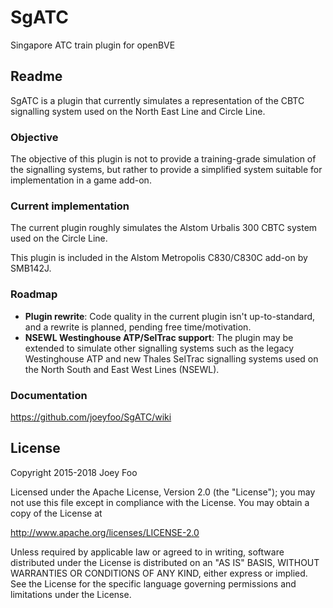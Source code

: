 # SgATC
Singapore ATC train plugin for openBVE

## Readme

SgATC is a plugin that currently simulates a representation of the CBTC signalling system used on the North East Line and Circle Line. 

### Objective

The objective of this plugin is not to provide a training-grade simulation of the signalling systems, but rather to provide a simplified system suitable for implementation in a game add-on. 

### Current implementation

The current plugin roughly simulates the Alstom Urbalis 300 CBTC system used on the Circle Line. 

This plugin is included in the Alstom Metropolis C830/C830C add-on by SMB142J. 

### Roadmap

* **Plugin rewrite**: Code quality in the current plugin isn't up-to-standard, and a rewrite is planned, pending free time/motivation. 
* **NSEWL Westinghouse ATP/SelTrac support**: The plugin may be extended to simulate other signalling systems such as the legacy Westinghouse ATP and new Thales SelTrac signalling systems used on the North South and East West Lines (NSEWL). 

### Documentation

https://github.com/joeyfoo/SgATC/wiki

## License

Copyright 2015-2018 Joey Foo

Licensed under the Apache License, Version 2.0 (the "License");
you may not use this file except in compliance with the License.
You may obtain a copy of the License at

  http://www.apache.org/licenses/LICENSE-2.0

Unless required by applicable law or agreed to in writing, software
distributed under the License is distributed on an "AS IS" BASIS,
WITHOUT WARRANTIES OR CONDITIONS OF ANY KIND, either express or implied.
See the License for the specific language governing permissions and
limitations under the License.
